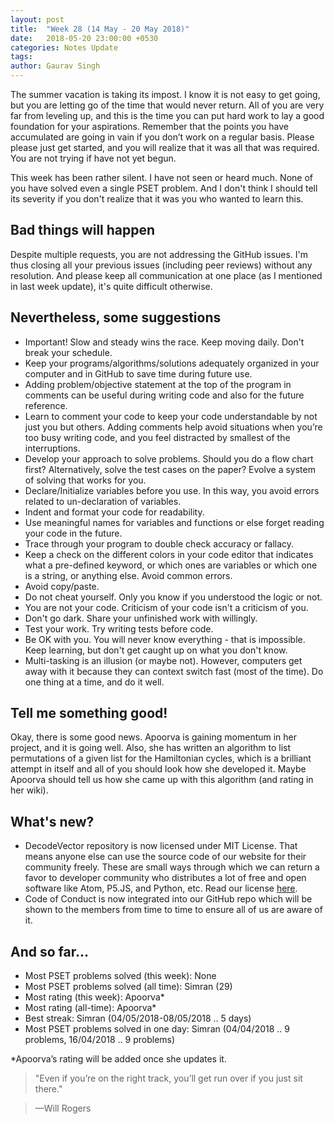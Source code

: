 ```yaml
---
layout: post
title:  "Week 28 (14 May - 20 May 2018)"
date:   2018-05-20 23:00:00 +0530
categories: Notes Update
tags:
author: Gaurav Singh
---
```


The summer vacation is taking its impost. I know it is not easy to get going, but you are letting go of the time that would never return. All of you are very far from leveling up, and this is the time you can put hard work to lay a good foundation for your aspirations. Remember that the points you have accumulated are going in vain if you don’t work on a regular basis. Please please just get started, and you will realize that it was all that was required. You are not trying if have not yet begun.  

This week has been rather silent. I have not seen or heard much. None of you have solved even a single PSET problem. And I don't think I should tell its severity if you don't realize that it was you who wanted to learn this.

## Bad things will happen
Despite multiple requests, you are not addressing the GitHub issues. I'm thus closing all your previous issues (including peer reviews) without any resolution. And please keep all communication at one place (as I mentioned in last week update), it's quite difficult otherwise.

## Nevertheless, some suggestions
- Important! Slow and steady wins the race. Keep moving daily. Don't break your schedule.
- Keep your programs/algorithms/solutions adequately organized in your computer and in GitHub to save time during future use.
- Adding problem/objective statement at the top of the program in comments can be useful during writing code and also for the future reference.
- Learn to comment your code to keep your code understandable by not just you but others. Adding comments help avoid situations when you’re too busy writing code, and you feel distracted by smallest of the interruptions.
- Develop your approach to solve problems. Should you do a flow chart first? Alternatively, solve the test cases on the paper? Evolve a system of solving that works for you.
- Declare/Initialize variables before you use. In this way, you avoid errors related to un-declaration of variables.
- Indent and format your code for readability.
- Use meaningful names for variables and functions or else forget reading your code in the future.
- Trace through your program to double check accuracy or fallacy.
- Keep a check on the different colors in your code editor that indicates what a pre-defined keyword, or which ones are variables or which one is a string, or anything else. Avoid common errors.
- Avoid copy/paste.
- Do not cheat yourself. Only you know if you understood the logic or not.
- You are not your code. Criticism of your code isn't a criticism of you.
- Don't go dark. Share your unfinished work with willingly.
- Test your work. Try writing tests before code.
- Be OK with you. You will never know everything - that is impossible. Keep learning, but don't get caught up on what you don't know.
- Multi-tasking is an illusion (or maybe not). However, computers get away with it because they can context switch fast (most of the time). Do one thing at a time, and do it well.

## Tell me something good!
Okay, there is some good news. Apoorva is gaining momentum in her project, and it is going well. Also, she has written an algorithm to list permutations of a given list for the Hamiltonian cycles, which is a brilliant attempt in itself and all of you should look how she developed it. Maybe Apoorva should tell us how she came up with this algorithm (and rating in her wiki).

## What's new?
- DecodeVector repository is now licensed under MIT License. That means anyone else can use the source code of our website for their community freely. These are small ways through which we can return a favor to developer community who distributes a lot of free and open software like Atom, P5.JS, and Python, etc. Read our license [here]( https://github.com/mathscapes/DecodeVector/blob/master/LICENSE).
- Code of Conduct is now integrated into our GitHub repo which will be shown to the members from time to time to ensure all of us are aware of it.

## And so far...
- Most PSET problems solved (this week): None
- Most PSET problems solved (all time): Simran (29)
- Most rating (this week): Apoorva*
- Most rating (all-time): Apoorva*
- Best streak: Simran (04/05/2018-08/05/2018 .. 5 days)
- Most PSET problems solved in one day: Simran (04/04/2018 .. 9 problems, 16/04/2018 .. 9 problems)

\*Apoorva’s rating will be added once she updates it.

> "Even if you’re on the right track, you’ll get run over if you just sit there."

> —Will Rogers
